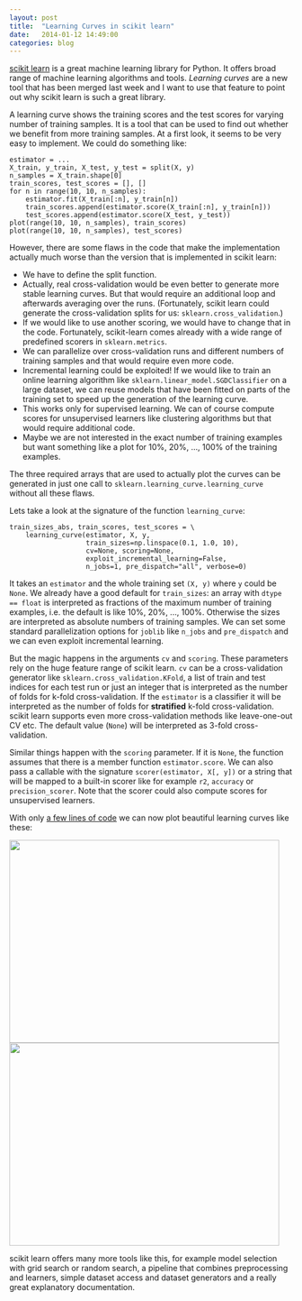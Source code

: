 ```yaml
---
layout: post
title:  "Learning Curves in scikit learn"
date:   2014-01-12 14:49:00
categories: blog
---
```


[scikit learn](https://github.com/scikit-learn/scikit-learn) is a great
machine learning library for Python. It offers broad range of machine
learning algorithms and tools. *Learning curves* are a new tool that
has been merged last week and I want to use that feature to point out why
scikit learn is such a great library.

A learning curve shows the training scores and the test scores for varying
number of training samples. It is a tool that can be used to find out
whether we benefit from more training samples. At a first look, it seems to
be very easy to implement. We could do something like:

    estimator = ...
    X_train, y_train, X_test, y_test = split(X, y)
    n_samples = X_train.shape[0]
    train_scores, test_scores = [], []
    for n in range(10, 10, n_samples):
        estimator.fit(X_train[:n], y_train[n])
        train_scores.append(estimator.score(X_train[:n], y_train[n]))
        test_scores.append(estimator.score(X_test, y_test))
    plot(range(10, 10, n_samples), train_scores)
    plot(range(10, 10, n_samples), test_scores)

However, there are some flaws in the code that make the implementation
actually much worse than the version that is implemented in scikit learn:

* We have to define the split function.
* Actually, real cross-validation would be even better to generate more
  stable learning curves. But that would require an additional loop and
  afterwards averaging over the runs. (Fortunately, scikit learn could
  generate the cross-validation splits for us: `sklearn.cross_validation`.)
* If we would like to use another scoring, we would have to change that
  in the code. Fortunately, scikit-learn comes already with a wide range
  of predefined scorers in `sklearn.metrics`.
* We can parallelize over cross-validation runs and different numbers of
  training samples and that would require even more code.
* Incremental learning could be exploited! If we would like to train an
  online learning algorithm like `sklearn.linear_model.SGDClassifier` on
  a large dataset, we can reuse models that have been fitted on parts of
  the training set to speed up the generation of the learning curve.
* This works only for supervised learning. We can of course compute scores
  for unsupervised learners like clustering algorithms but that would require
  additional code.
* Maybe we are not interested in the exact number of training examples
  but want something like a plot for 10%, 20%, ..., 100% of the training
  examples.

The three required arrays that are used to actually plot the curves can be
generated in just one call to `sklearn.learning_curve.learning_curve`
without all these flaws.

Lets take a look at the signature of the function `learning_curve`:

    train_sizes_abs, train_scores, test_scores = \
        learning_curve(estimator, X, y,
                       train_sizes=np.linspace(0.1, 1.0, 10),
                       cv=None, scoring=None,
                       exploit_incremental_learning=False,
                       n_jobs=1, pre_dispatch="all", verbose=0)

It takes an `estimator` and the whole training set `(X, y)` where `y`
could be `None`. We already have a good default for `train_sizes`:
an array with `dtype == float` is interpreted as fractions of the
maximum number of training examples, i.e. the default is like
10%, 20%, ..., 100%. Otherwise the sizes are interpreted as absolute
numbers of training samples. We can set some standard parallelization
options for `joblib` like `n_jobs` and `pre_dispatch` and we can
even exploit incremental learning.

But the magic happens in the arguments `cv` and `scoring`. These
parameters rely on the huge feature range of scikit learn. `cv` can be
a cross-validation generator like `sklearn.cross_validation.KFold`,
a list of train and test indices for each test run or just an integer
that is interpreted as the number of folds for k-fold cross-validation.
If the `estimator` is a classifier it will be interpreted as the number
of folds for **stratified** k-fold cross-validation. scikit learn supports
even more cross-validation methods like leave-one-out CV etc. The default
value (`None`) will be interpreted as 3-fold cross-validation.

Similar things happen with the `scoring` parameter. If it is `None`, the
function assumes that there is a member function `estimator.score`. We can
also pass a callable with the signature `scorer(estimator, X[, y])` or a
string that will be mapped to a built-in scorer like for example `r2`,
`accuracy` or `precision_scorer`. Note that the scorer could also compute
scores for unsupervised learners.

With only
[a few lines of code](https://github.com/scikit-learn/scikit-learn/blob/master/examples/plot_learning_curve.py)
we can now plot beautiful learning curves like these:

<img width="480" height="360" src="http://www.informatik.uni-bremen.de/~afabisch/files/blog/lc_nb.png" />
<img width="480" height="360" src="http://www.informatik.uni-bremen.de/~afabisch/files/blog/lc_svm.png" />

scikit learn offers many more tools like this, for example model selection
with grid search or random search, a pipeline that combines preprocessing
and learners, simple dataset access and dataset generators and a really
great explanatory documentation.

